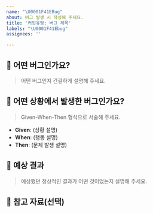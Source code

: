 ```yaml
---
name: "\U0001F41EBug"
about: 버그 발생 시 작성해 주세요.
title: '커밋유형: 버그 제목'
labels: "\U0001F41Ebug"
assignees: ''

---
```


## 🐞 어떤 버그인가요?

> 어떤 버그인지 간결하게 설명해 주세요.

## 🚨 어떤 상황에서 발생한 버그인가요?

> Given-When-Then 형식으로 서술해 주세요.

- **Given**: (상황 설명)
- **When**: (행동 설명)
- **Then**: (문제 발생 설명)

## 🎯 예상 결과

> 예상했던 정상적인 결과가 어떤 것이었는지 설명해 주세요.

## 📑 참고 자료(선택)
